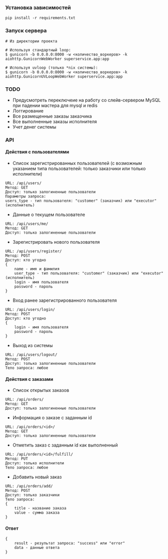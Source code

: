 ### Установка зависимостей
`pip install -r requirements.txt`

### Запуск сервера
```
# Из директории проекта

# Используя стандартный loop:
$ gunicorn -b 0.0.0.0:8000 -w <количество_воркеров> -k aiohttp.GunicornWebWorker superservice.app:app

# Используя uvloop (только *nix системы):
$ gunicorn -b 0.0.0.0:8000 -w <количество_воркеров> -k aiohttp.GunicornUVLoopWebWorker superservice.app:app
```

### TODO
* Предусмотреть переключеие на работу со слейв-сервером MySQL при падении мастера для mysql и redis
* Логгирование
* Все размещенные заказы заказчика
* Все выполненные заказы исполнителя
* Учет денег системы

### API
#### Действия с пользователями

* Список зарегистрированных пользователей (с возможным указанием типа пользователей: только заказчики или только исполнители)
```
URL: /api/users/
Метод: GET
Доступ: только залогиненные пользователи
Параметры запроса:
users_type - тип пользователя: "customer" (заказчик) или "executor" (исполнитель)
```
* Данные о текущем пользователе
```
URL: /api/users/me/
Метод: GET
Доступ: только залогиненные пользователи
```
* Зарегистрировать нового пользователя
```
URL: /api/users/register/
Метод: POST
Доступ: кто угодно
{
    name - имя и фамилия
    user_type - тип пользователя: "customer" (заказчик) или "executor" (исполнитель)
    login - имя пользователя
    password - пароль
}
```
* Вход ранее зарегистрированного пользователя
```
URL: /api/users/login/
Метод: POST
Доступ: кто угодно
{
    login - имя пользователя
    password - пароль
}
```
* Выход из системы
```
URL: /api/users/logout/
Метод: POST
Доступ: только залогиненные пользователи
Тело запроса: любое
```

#### Действия с заказами
* Список открытых заказов
```
URL: /api/orders/
Метод: GET
Доступ: только залогиненные пользователи
```
* Информация о заказе с заданным id
```
URL: /api/orders/<id>/
Метод: GET
Доступ: только залогиненные пользователи
```
* Отметить заказ с заданным id как выполненный
```
URL: /api/orders/<id>/fulfill/
Метод: PUT
Доступ: только исполнители
Тело запроса: любое
```
* Добавить новый заказ
```
URL: /api/orders/add/
Метод: POST
Доступ: только заказчики
Тело запроса:
{
    title - название заказа
    value - сумма заказа
}
```

#### Ответ
```
{
    result - результат запроса: "success" или "error"
    data - данные ответа
}
```
